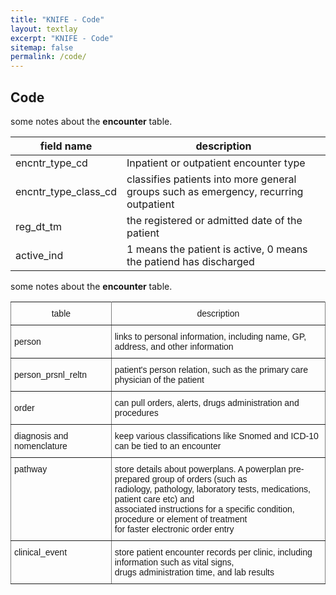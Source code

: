 ```yaml
---
title: "KNIFE - Code"
layout: textlay
excerpt: "KNIFE - Code"
sitemap: false
permalink: /code/
---
```


## Code

some notes about the **encounter** table.


| field name           	| description                                                                          	|
|----------------------	|--------------------------------------------------------------------------------------	|
| encntr_type_cd       	| Inpatient or outpatient encounter type                                               	|
| encntr_type_class_cd 	| classifies patients into more general groups such as emergency, recurring outpatient 	|
| reg_dt_tm            	| the registered or admitted date of the patient                                       	|
| active_ind           	| 1 means the patient is active, 0 means the patiend has discharged                    	|

some notes about the **encounter** table.
<style type="text/css">
.tg  {border-collapse:collapse;border-spacing:0;}
.tg td{font-family:Arial, sans-serif;font-size:14px;padding:10px 5px;border-style:solid;border-width:1px;overflow:hidden;word-break:normal;border-color:black;}
.tg th{font-family:Arial, sans-serif;font-size:14px;font-weight:normal;padding:10px 5px;border-style:solid;border-width:1px;overflow:hidden;word-break:normal;border-color:black;}
.tg .tg-c3ow{border-color:inherit;text-align:center;vertical-align:top}
.tg .tg-xldj{border-color:inherit;text-align:left}
.tg .tg-0pky{border-color:inherit;text-align:left;vertical-align:top}
</style>
<table class="tg">
  <tr>
    <th class="tg-c3ow">table</th>
    <th class="tg-c3ow">description</th>
  </tr>
  <tr>
    <td class="tg-xldj">person</td>
    <td class="tg-xldj">links to personal information, including name, GP, address, and other information</td>
  </tr>
  <tr>
    <td class="tg-xldj">person_prsnl_reltn</td>
    <td class="tg-xldj">patient's person relation, such as the primary care physician of the patient</td>
  </tr>
  <tr>
    <td class="tg-xldj">order</td>
    <td class="tg-xldj">can pull orders, alerts, drugs administration and procedures</td>
  </tr>
  <tr>
    <td class="tg-xldj">diagnosis and nomenclature</td>
    <td class="tg-xldj">keep various classifications like Snomed and ICD-10 can be tied to an encounter</td>
  </tr>
  <tr>
    <td class="tg-0pky">pathway</td>
    <td class="tg-0pky">store details about powerplans. A powerplan pre-prepared group of orders (such as <br>radiology, pathology, laboratory tests, medications, patient care etc) and <br>associated instructions for a specific condition, procedure or element of treatment<br>for faster electronic order entry</td>
  </tr>
  <tr>
    <td class="tg-0pky">clinical_event</td>
    <td class="tg-0pky">store patient encounter records per clinic, including information such as vital signs, <br>drugs administration time, and lab results</td>
  </tr>
</table>
